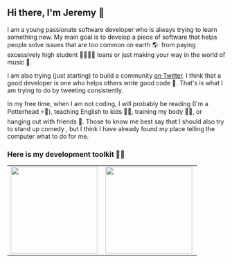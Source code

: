 ## Hi there, I'm Jeremy 👋

I am a young passionate software developer who is always trying to learn something new. My main goal is to develop a piece of software that helps people solve issues that are too common on earth 🌎: from paying excessively high student 👩‍🎓👨‍🎓 loans or just making your way in the world of music 🎹. 

I am also trying (just starting) to build a community [on Twitter](https://twitter.com/AskJere). I think that a good developer is one who helps others write good code 🙌. That's is what I am trying to do by tweeting consistently.

In my free time, when I am not coding, I will probably be reading (I'm a Potterhead ⚡️👦), teaching English to kids 👨‍🏫, training my body 🏋️‍♂️, or hanging out with friends 🤙. Those to know me best say that I should also try to stand up comedy , but I think I have already found my place telling the computer what to do for me.

### Here is my development toolkit 👨‍💻
<center>
  <table border="0">
    <tr style="border: none">
        <td style="border: none">
          <img height="200px" align="left" src="https://github-readme-stats.vercel.app/api?username=jeremy2918&theme=react&show_icons=true&count_private=true" />
        </td>
        <td>
          <img height="200px" align="left" src="https://github-readme-stats.vercel.app/api/top-langs/?username=jeremy2918&layout=compact&theme=react&count_private=true" />
        </td>
    </tr>   
  </table>
</center>

<!--
**jeremy2918/jeremy2918** is a ✨ _special_ ✨ repository because its `README.md` (this file) appears on your GitHub profile.

Here are some ideas to get you started:

- 🔭 I’m currently working on ...
- 🌱 I’m currently learning ...
- 👯 I’m looking to collaborate on ...
- 🤔 I’m looking for help with ...
- 💬 Ask me about ...
- 📫 How to reach me: ...
- 😄 Pronouns: ...
- ⚡ Fun fact: ...
-->
